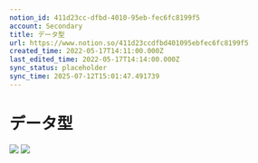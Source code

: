 ```yaml
---
notion_id: 411d23cc-dfbd-4010-95eb-fec6fc8199f5
account: Secondary
title: データ型
url: https://www.notion.so/411d23ccdfbd401095ebfec6fc8199f5
created_time: 2022-05-17T14:11:00.000Z
last_edited_time: 2022-05-17T14:14:00.000Z
sync_status: placeholder
sync_time: 2025-07-12T15:01:47.491739
---
```

# データ型

![](https://prod-files-secure.s3.us-west-2.amazonaws.com/d58fe38c-a9d4-4466-aed9-85604b7b2c6d/6544ce76-93ca-46eb-8945-45872b2174e6/Untitled.png?X-Amz-Algorithm=AWS4-HMAC-SHA256&X-Amz-Content-Sha256=UNSIGNED-PAYLOAD&X-Amz-Credential=ASIAZI2LB4663KI7VOQY%2F20250719%2Fus-west-2%2Fs3%2Faws4_request&X-Amz-Date=20250719T063857Z&X-Amz-Expires=3600&X-Amz-Security-Token=IQoJb3JpZ2luX2VjEIX%2F%2F%2F%2F%2F%2F%2F%2F%2F%2FwEaCXVzLXdlc3QtMiJHMEUCIQCwsFfwdXWbYD4rwp5x8jXU4ehJUt5OW5lQIIle868KmQIgX5ocRQb%2FlDBAWOQ2zMuED3GM7G8lfN4ucxmL91oIEecqiAQInv%2F%2F%2F%2F%2F%2F%2F%2F%2F%2FARAAGgw2Mzc0MjMxODM4MDUiDEoAxsPmrdT%2FoR2SEyrcAweOO7TfJDmLNw8dPD%2BZ1rNIO%2Fd3x%2FVSBPNY90XmSeKWOHzhV2U%2B2xo%2BJmBdKD%2Bw6yQ9XW1bBCMaS50qqQgiKGN8dvuGY0E23VMq7Epne%2F0tqE1BqMTnTcDLe4RHdyD5WCdX0lC1DEJCe78J4b3p3SS%2FexisEroZBJjy9qnR8VObk7fsOVIjk%2Bj9enyF74drdZ7kstoKrBA79N0o3z5MhdZyoamG0DrMIE7qzR%2BuGMBmB8eqr1k6cEnXkfoOBDBpaO6157XZjacX0umD9Z3M%2FjLd3VjwtshnHGlqXzXRO4c4iwuCHbdkqMC5QykHEuI7W6atcV0NCQxXO2L0ZGtWCnqM13wLi2rJPFk%2BKADKcrXQa5HZ0fyakUjGBp901%2FSlcAeaWGzd6Dx%2FXqENe%2B2i59S6q8Hh1TuGdYkantApmjTwlrXwRizVNuVLqeyHwPWeEuuSH11rkbtwyizXyFTY%2FiayYx8CxVSdyHC3SLbJI%2Fu76n5F4E2pupvYjPKc0DrZiHExbbE3nWo3CacSElrnrI9ctSkWUOtDrz1LlY2Hz5UjuaIPZhM2mRf0hVcD3ivGYgrSizDlNG%2FcFwh9qm3G59QpUzfB07TDH9Qcod%2F8z7j8KUbk2GzN3xcUDsC0MNbF7MMGOqUBtvBsny2QlwpoA2T4w7GX7SOIcs9qNU7TMK1PTCttNd8LZJH7xc64uYHlcvBXz3fpy7EJSt4dDvfVtY2I6YJiZN71WuXuG6i%2FDDZhvsWduM0qnstwuap%2Fv65zKnpzSlFsUAuvJqdgz6Oo%2BhPViW8LJdGKfcuHlVSfOiI2xWeQ1mw3%2FeisGCmyVeG8SwDE8Ei7hIH7YB%2BDjtVbHvdik0u1OdKDMxdX&X-Amz-Signature=f984d08a11deb324cec5079e7294f4820ede0d06ea5dde7e8ddacab583e27d9f&X-Amz-SignedHeaders=host&x-amz-checksum-mode=ENABLED&x-id=GetObject)
![](https://prod-files-secure.s3.us-west-2.amazonaws.com/d58fe38c-a9d4-4466-aed9-85604b7b2c6d/7e2f9fd5-d943-403b-8ee5-20d730eed085/Untitled.png?X-Amz-Algorithm=AWS4-HMAC-SHA256&X-Amz-Content-Sha256=UNSIGNED-PAYLOAD&X-Amz-Credential=ASIAZI2LB4663KI7VOQY%2F20250719%2Fus-west-2%2Fs3%2Faws4_request&X-Amz-Date=20250719T063857Z&X-Amz-Expires=3600&X-Amz-Security-Token=IQoJb3JpZ2luX2VjEIX%2F%2F%2F%2F%2F%2F%2F%2F%2F%2FwEaCXVzLXdlc3QtMiJHMEUCIQCwsFfwdXWbYD4rwp5x8jXU4ehJUt5OW5lQIIle868KmQIgX5ocRQb%2FlDBAWOQ2zMuED3GM7G8lfN4ucxmL91oIEecqiAQInv%2F%2F%2F%2F%2F%2F%2F%2F%2F%2FARAAGgw2Mzc0MjMxODM4MDUiDEoAxsPmrdT%2FoR2SEyrcAweOO7TfJDmLNw8dPD%2BZ1rNIO%2Fd3x%2FVSBPNY90XmSeKWOHzhV2U%2B2xo%2BJmBdKD%2Bw6yQ9XW1bBCMaS50qqQgiKGN8dvuGY0E23VMq7Epne%2F0tqE1BqMTnTcDLe4RHdyD5WCdX0lC1DEJCe78J4b3p3SS%2FexisEroZBJjy9qnR8VObk7fsOVIjk%2Bj9enyF74drdZ7kstoKrBA79N0o3z5MhdZyoamG0DrMIE7qzR%2BuGMBmB8eqr1k6cEnXkfoOBDBpaO6157XZjacX0umD9Z3M%2FjLd3VjwtshnHGlqXzXRO4c4iwuCHbdkqMC5QykHEuI7W6atcV0NCQxXO2L0ZGtWCnqM13wLi2rJPFk%2BKADKcrXQa5HZ0fyakUjGBp901%2FSlcAeaWGzd6Dx%2FXqENe%2B2i59S6q8Hh1TuGdYkantApmjTwlrXwRizVNuVLqeyHwPWeEuuSH11rkbtwyizXyFTY%2FiayYx8CxVSdyHC3SLbJI%2Fu76n5F4E2pupvYjPKc0DrZiHExbbE3nWo3CacSElrnrI9ctSkWUOtDrz1LlY2Hz5UjuaIPZhM2mRf0hVcD3ivGYgrSizDlNG%2FcFwh9qm3G59QpUzfB07TDH9Qcod%2F8z7j8KUbk2GzN3xcUDsC0MNbF7MMGOqUBtvBsny2QlwpoA2T4w7GX7SOIcs9qNU7TMK1PTCttNd8LZJH7xc64uYHlcvBXz3fpy7EJSt4dDvfVtY2I6YJiZN71WuXuG6i%2FDDZhvsWduM0qnstwuap%2Fv65zKnpzSlFsUAuvJqdgz6Oo%2BhPViW8LJdGKfcuHlVSfOiI2xWeQ1mw3%2FeisGCmyVeG8SwDE8Ei7hIH7YB%2BDjtVbHvdik0u1OdKDMxdX&X-Amz-Signature=73a35f8e60b342d211ade56c40684b09ccaaf521d88b6d418cd7ae2a5f2a2ac2&X-Amz-SignedHeaders=host&x-amz-checksum-mode=ENABLED&x-id=GetObject)